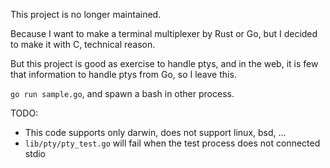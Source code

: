 This project is no longer maintained.

Because I want to make a terminal multiplexer by Rust or Go,
but I decided to make it with C, technical reason.

But this project is good as exercise to handle ptys,
and in the web, it is few that information to handle ptys from Go,
so I leave this.

`go run sample.go`, and spawn a bash in other process.

TODO:

- This code supports only darwin, does not support linux, bsd, ...
- `lib/pty/pty_test.go` will fail when the test process does not connected stdio
